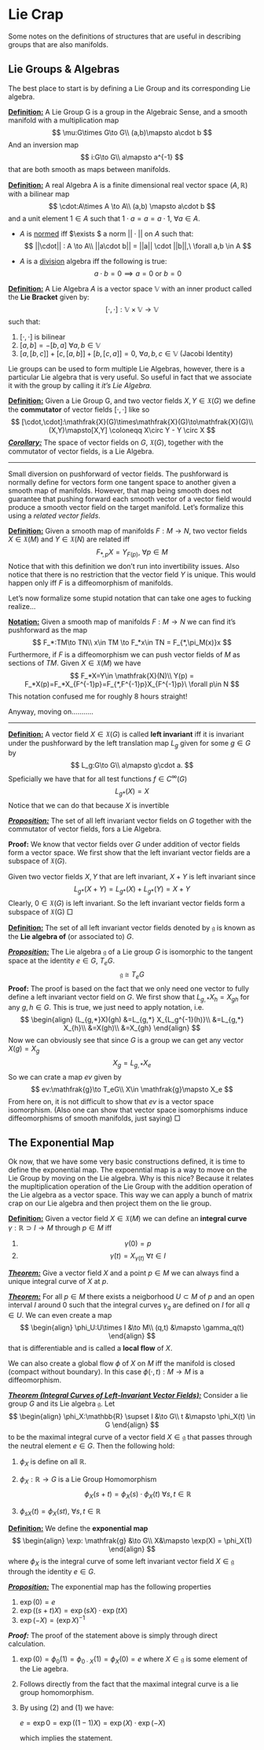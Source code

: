 # Lie Crap

Some notes on the definitions of structures that are useful in describing groups that are also manifolds.

## Lie Groups & Algebras

The best place to start is by defining a Lie Group and its corresponding Lie algebra.

**<u>Definition:</u>** A Lie Group G is a group in the Algebraic Sense, and a smooth manifold with a multiplication map
$$
\mu:G\times G\to G\\
(a,b)\mapsto a\cdot b
$$
And an inversion map
$$
i:G\to G\\
a\mapsto a^{-1}
$$
that are both smooth as maps between manifolds.



**<u>Definition:</u>** A real Algebra A is a finite dimensional real vector space $(A,\mathbb{R})$ with a bilinear map
$$
\cdot:A\times A \to A\\
(a,b) \mapsto a\cdot b
$$
and a unit element $1\in A$ such that $1\cdot a = a = a \cdot 1,\ \forall a \in A$.

- $A$ is <u>normed</u> iff $\exists $ a norm $||\cdot||$ on $A$ such that:
  $$
  ||\cdot|| : A \to A\\
  ||a\cdot b|| = ||a|| \cdot ||b||,\ \forall a,b \in A
  $$

- $A$ is a <u>division</u> algebra iff the following is true:
  $$
  a\cdot b = 0 \implies a=0 \text{ or } b = 0
  $$

**<u>Definition:</u>** A Lie Algebra $A$ is a vector space $\mathbb{V}$ with an inner product called the **Lie Bracket** given by:
$$
[\cdot,\cdot]:\mathbb{V}\times \mathbb{V}\to \mathbb{V}
$$
such that:

1. $[\cdot,\cdot]$ is bilinear
2. $[a,b] = - [b,a]\ \forall a,b\in \mathbb{V}$
3. $[a,[b,c]] + [c,[a,b]] + [b,[c,a]] = 0,\ \forall a,b,c\in \mathbb{V}$ (Jacobi Identity)



Lie groups can be used to form multiple Lie Algebras, however, there is a particular Lie algebra that is very useful. So useful in fact that we associate it with the group by calling it *it’s Lie Algebra.* 

**<u>Definition:</u>** Given a Lie Group G, and two vector fields $X,Y \in \mathfrak{X}(G)$ we define the **commutator** of vector fields $[\cdot,\cdot]$ like so
$$
[\cdot,\cdot]:\mathfrak{X}(G)\times\mathfrak{X}(G)\to\mathfrak{X}(G)\\
(X,Y)\mapsto[X,Y] \coloneqq X\circ Y - Y \circ X
$$
**<u>*Corollary:*</u>** The space of vector fields on $G$, $\mathfrak{X}(G)$, together with the commutator of vector fields, is a Lie Algebra.

---

Small diversion on pushforward of vector fields. The pushforward is normally define for vectors form one tangent space to another given a smooth map of manifolds. However, that map being smooth does not guarantee that pushing forward each smooth vector of a vector field would produce a smooth vector field on the target manifold. Let’s formalize this using a *related vector fields*.

**<u>Definition:</u>** Given a smooth map of manifolds $F:M\to N$, two vector fields $X\in \mathfrak{X}(M)$ and $Y\in \mathfrak{X}(N)$ are related iff
$$
F_{*,p}X=Y_{F(p)},\ \forall p\in M
$$
Notice that with this definition we don’t run into invertibility issues. Also notice that there is no restriction that the vector field $Y$ is unique. This would happen only iff $F$ is a diffeomorphism of manifolds. 



Let’s now formalize some stupid notation that can take one ages to fucking realize…

**<u>Notation:</u>** Given a smooth map of manifolds $F:M\to N$ we can find it’s pushforward as the map
$$
F_*:TM\to TN\\
x\in TM \to F_*x\in TN = F_{*,\pi_M(x)}x
$$
Furthermore, if $F$ is a diffeomorphism we can push vector fields of $M$ as sections of $TM$. Given $X\in \mathfrak{X}(M)$ we have
$$
F_*X=Y\in \mathfrak{X}(N)\\
Y(p) = F_*X(p)=F_*X_{F^{-1}p}=F_{*,F^{-1}p}X_{F^{-1}p}\ \forall p\in N
$$
This notation confused me for roughly 8 hours straight!

Anyway, moving on………..

---

**<u>Definition:</u>** A vector field $X\in \mathfrak{X}(G)$ is called **left invariant** iff it is invariant under the pushforward by the left translation map $L_g$ given for some $g\in G$ by
$$
L_g:G\to G\\
a\mapsto g\cdot a.
$$
Speficially we have that for all test functions $f\in C^\infty(G)$ 
$$
L_{g*}(X) = X
$$
Notice that we can do that because $X$ is invertible

**<u>*Proposition:*</u>** The set of all left invariant vector fields on $G$ together with the commutator of vector fields, fors a Lie Algebra.

**Proof:** We know that vector fields over $G$ under addition of vector fields form a vector space. We first show that the left invariant vector fields are a subspace of $\mathfrak{X}(G)$. 

Given two vector fields $X,Y$ that are left invariant, $X+Y$ is left invariant since 
$$
L_{g*}(X+Y) = L_{g*}(X)+L_{g*}(Y) = X+Y
$$
Clearly, $0\in \mathfrak{X}(G)$ is left invariant. So the left invariant vector fields form a subspace of $\mathfrak{X}$(G) $\Box$

**<u>Definition:</u>** The set of all left invariant vector fields denoted by $\mathfrak{g}$ is known as the **Lie algebra of**  (or associated to) $G$.

**<u>*Proposition:*</u>** The Lie algebra $\mathfrak{g}$ of a Lie group $G$ is isomorphic to the tangent space at the identity $e\in G$, $T_eG$.
$$
\mathfrak{g} \cong T_eG
$$
**Proof:** The proof is based on the fact that we only need one vector to fully define a left invariant vector field on $G$. We first show that $L_{g,*} X_h=X_{gh}$ for any $g,h \in G$. This is true, we just need to apply notation, i.e.
$$
\begin{align}
(L_{g,*}X)(gh) 
&=L_{g,*} X_{L_g^{-1}(h)}\\
&=L_{g,*} X_{h}\\
&=X(gh)\\
&=X_{gh}
\end{align}
$$
Now we can obviously see that since $G$ is a group we can get any vector $X(g)=X_g$
$$
X_g = L_{g,*}X_e
$$
So we can crate a map $ev$ given by
$$
ev:\mathfrak{g}\to T_eG\\
X\in \mathfrak{g}\mapsto X_e
$$
From here on, it is not difficult to show that $ev$ is a vector space isomorphism. (Also one can show that vector space isomorphisms induce diffeomorphisms of smooth manifolds, just saying) $\Box$



## The Exponential Map

Ok now, that we have some very basic constructions defined, it is time to define the exponential map. The expoenntial map is a way to move on the Lie Group by moving on the Lie algebra. Why is this nice? Because it relates the mupltiplication operation of the Lie Group with the addition operation of the Lie algebra as a vector space. This way we can apply a bunch of matrix crap on our Lie algebra and then project them on the lie group. 



**<u>Definition:</u>** Given a vector field $X \in \mathfrak{X}(M)$ we can define an **integral curve** $\gamma: \mathbb{R} \supset I \to M$  through $p\in M$ iff

1. $$\gamma(0) = p$$
2. $$\dot{\gamma}(t) = X_{\gamma(t)} \ \forall t\in I$$

**<u>*Theorem:*</u>** Give a vector field $X$ and a point $p \in M$ we can always find a unique integral curve of $X$ at $p$. 

***<u>Theorem:</u>*** For all $p\in M$ there exists a neigborhood $U \subset M$ of $p$ and an open interval $I$ around $0$ such that the integral curves $\gamma_q$ are defined on $I$ for all $q \in U$. We can even create a map
$$
\begin{align}
\phi_U:U\times I &\to M\\
(q,t) &\mapsto \gamma_q(t)
\end{align}
$$
that is differentiable and is called a **local flow** of $X$.

We can also create a global flow $\phi$ of $X$ on $M$ iff the manifold is closed (compact without boundary). In this case $\phi(\cdot,t):M\to M$ is a diffeomorphism.

***<u>Theorem (Integral Curves of Left-Invariant Vector Fields):</u>*** Consider a lie group $G$ and its Lie algebra $\mathfrak{g}$. Let
$$
\begin{align}
\phi_X:\mathbb{R} \supset I &\to G\\
t &\mapsto \phi_X(t) \in G
\end{align}
$$
to be the maximal integral curve of a vector field $X \in \mathfrak{g}$ that passes through the neutral element $e \in G$. Then the following hold:

1. $\phi_X$ is define on all $\mathbb{R}$.

2. $\phi_X: \mathbb{R} \to G$ is a Lie Group Homomorphism
   $$
   \phi_X(s+t)=\phi_X(s)\cdot\phi_X(t)\ \forall s,t \in \mathbb{R}
   $$

3. $\phi_{sX}(t) = \phi_X(st),\ \forall s,t \in \mathbb{R}$

**<u>Definition:</u>** We define the **exponential map**
$$
\begin{align}
\exp: \mathfrak{g} &\to G\\
X&\mapsto \exp(X) = \phi_X(1)
\end{align}
$$
where $\phi_X$ is the integral curve of some left invariant vector field $X \in \mathfrak{g}$ through the identity $e \in G$.

**<u>*Proposition:*</u>** The exponential map has the following properties

1. $\exp(0) = e$
2. $\exp((s+t)X) = \exp(sX)\cdot \exp(tX)$
3. $\exp(-X) = (\exp X)^{-1}$

***Proof:*** The proof of the statement above is simply through direct calculation. 

1. $\exp(0) = \phi_0(1) = \phi_{0\cdot X}(1) = \phi_{X}(0) = e$ where $X \in \mathfrak{g}$ is some element of the Lie agebra.

2. Follows directly from the fact that the maximal integral curve is a lie group homomorphism. 

3. By using (2) and (1) we have:

   $e=\exp{0}=\exp((1-1)X) = \exp(X)\cdot \exp(-X)$ 

   which implies the statement.

